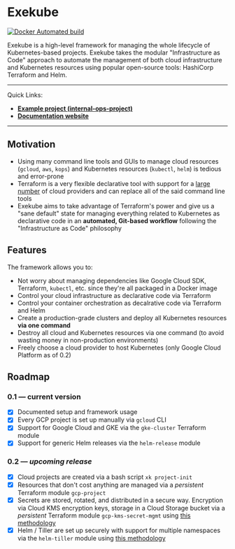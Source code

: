 # Exekube

[![Docker Automated build](https://img.shields.io/badge/hub.docker.com-automated-blue.svg?style=flat-square)](https://hub.docker.com/r/ilyasotkov/exekube/)

Exekube is a high-level framework for managing the whole lifecycle of Kubernetes-based projects. Exekube takes the modular "Infrastructure as Code" approach to automate the management of both cloud infrastructure and Kubernetes resources using popular open-source tools: HashiCorp Terraform and Helm.

---

Quick Links:
- [**Example project (internal-ops-project)**](https://github.com/exekube/internal-ops-project)
- [**Documentation website**](https://exekube.github.io/exekube/)

---

## Motivation

- Using many command line tools and GUIs to manage cloud resources (`gcloud`, `aws`, `kops`) and Kubernetes resources (`kubectl`, `helm`) is tedious and error-prone
- Terraform is a very flexible declarative tool with support for a [large number](https://www.terraform.io/docs/providers/index.html) of cloud providers and can replace all of the said command line tools
- Exekube aims to take advantage of Terraform's power and give us a "sane default" state for managing everything related to Kubernetes as declarative code in an **automated, Git-based workflow** following the "Infrastructure as Code" philosophy

## Features

The framework allows you to:

- Not worry about managing dependencies like Google Cloud SDK, Terraform, `kubectl`, etc. since they're all packaged in a Docker image
- Control your cloud infrastructure as declarative code via Terraform
- Control your container orchestration as decalrative code via Terraform and Helm
- Create a production-grade clusters and deploy all Kubernetes resources **via one command**
- Destroy all cloud and Kubernetes resources via one command (to avoid wasting money in non-production environments)
- Freely choose a cloud provider to host Kubernetes (only Google Cloud Platform as of 0.2)

## Roadmap

### 0.1 — current version

- [x] Documented setup and framework usage
- [x] Every GCP project is set up manually via `gcloud` CLI
- [x] Support for Google Cloud and GKE via the `gke-cluster` Terraform module
- [x] Support for generic Helm releases via the `helm-release` module

### 0.2 — *upcoming release*

- [x] Cloud projects are created via a bash script `xk project-init`
- [x] Resources that don't cost anything are managed via a *persistent* Terraform module `gcp-project`
- [x] Secrets are stored, rotated, and distributed in a secure way. Encryption via Cloud KMS encryption keys, storage in a Cloud Storage bucket via a *persistent* Terraform module `gcp-kms-secret-mgmt` using [this methodology](https://cloud.google.com/kms/docs/store-secrets)
- [x] Helm / Tiller are set up securely with support for multiple namespaces via the `helm-tiller` module using [this methodology](https://github.com/kubernetes/helm/blob/master/docs/securing_installation.md)
